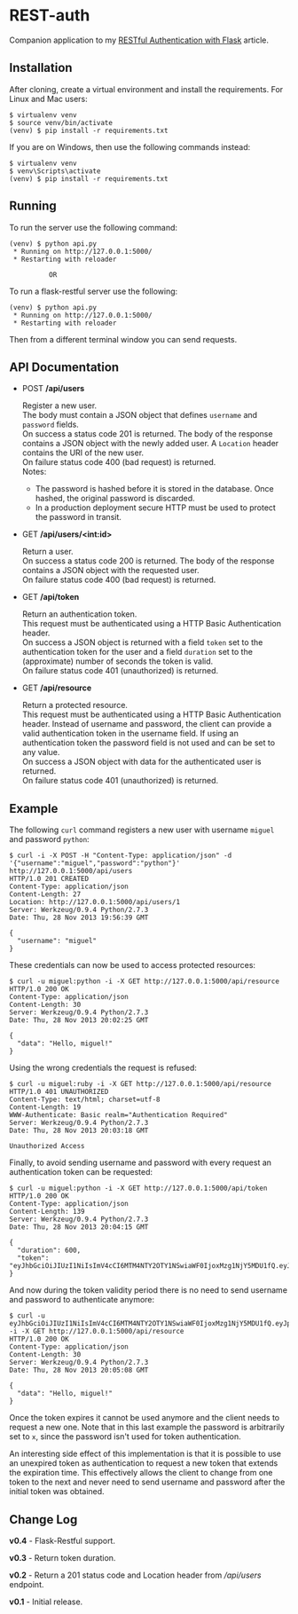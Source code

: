 REST-auth
=========

Companion application to my [RESTful Authentication with Flask](http://blog.miguelgrinberg.com/post/restful-authentication-with-flask) article.

Installation
------------

After cloning, create a virtual environment and install the requirements. For Linux and Mac users:

    $ virtualenv venv
    $ source venv/bin/activate
    (venv) $ pip install -r requirements.txt

If you are on Windows, then use the following commands instead:

    $ virtualenv venv
    $ venv\Scripts\activate
    (venv) $ pip install -r requirements.txt

Running
-------

To run the server use the following command:

    (venv) $ python api.py
     * Running on http://127.0.0.1:5000/
     * Restarting with reloader

       		  OR

To run a flask-restful server use the following:

    (venv) $ python api.py
     * Running on http://127.0.0.1:5000/
     * Restarting with reloader

Then from a different terminal window you can send requests.

API Documentation
-----------------

- POST **/api/users**

    Register a new user.<br>
    The body must contain a JSON object that defines `username` and `password` fields.<br>
    On success a status code 201 is returned. The body of the response contains a JSON object with the newly added user. A `Location` header contains the URI of the new user.<br>
    On failure status code 400 (bad request) is returned.<br>
    Notes:
    - The password is hashed before it is stored in the database. Once hashed, the original password is discarded.
    - In a production deployment secure HTTP must be used to protect the password in transit.

- GET **/api/users/&lt;int:id&gt;**

    Return a user.<br>
    On success a status code 200 is returned. The body of the response contains a JSON object with the requested user.<br>
    On failure status code 400 (bad request) is returned.

- GET **/api/token**

    Return an authentication token.<br>
    This request must be authenticated using a HTTP Basic Authentication header.<br>
    On success a JSON object is returned with a field `token` set to the authentication token for the user and a field `duration` set to the (approximate) number of seconds the token is valid.<br>
    On failure status code 401 (unauthorized) is returned.

- GET **/api/resource**

    Return a protected resource.<br>
    This request must be authenticated using a HTTP Basic Authentication header. Instead of username and password, the client can provide a valid authentication token in the username field. If using an authentication token the password field is not used and can be set to any value.<br>
    On success a JSON object with data for the authenticated user is returned.<br>
    On failure status code 401 (unauthorized) is returned.

Example
-------

The following `curl` command registers a new user with username `miguel` and password `python`:

    $ curl -i -X POST -H "Content-Type: application/json" -d '{"username":"miguel","password":"python"}' http://127.0.0.1:5000/api/users
    HTTP/1.0 201 CREATED
    Content-Type: application/json
    Content-Length: 27
    Location: http://127.0.0.1:5000/api/users/1
    Server: Werkzeug/0.9.4 Python/2.7.3
    Date: Thu, 28 Nov 2013 19:56:39 GMT
    
    {
      "username": "miguel"
    }

These credentials can now be used to access protected resources:

    $ curl -u miguel:python -i -X GET http://127.0.0.1:5000/api/resource
    HTTP/1.0 200 OK
    Content-Type: application/json
    Content-Length: 30
    Server: Werkzeug/0.9.4 Python/2.7.3
    Date: Thu, 28 Nov 2013 20:02:25 GMT
    
    {
      "data": "Hello, miguel!"
    }

Using the wrong credentials the request is refused:

    $ curl -u miguel:ruby -i -X GET http://127.0.0.1:5000/api/resource
    HTTP/1.0 401 UNAUTHORIZED
    Content-Type: text/html; charset=utf-8
    Content-Length: 19
    WWW-Authenticate: Basic realm="Authentication Required"
    Server: Werkzeug/0.9.4 Python/2.7.3
    Date: Thu, 28 Nov 2013 20:03:18 GMT
    
    Unauthorized Access

Finally, to avoid sending username and password with every request an authentication token can be requested:

    $ curl -u miguel:python -i -X GET http://127.0.0.1:5000/api/token
    HTTP/1.0 200 OK
    Content-Type: application/json
    Content-Length: 139
    Server: Werkzeug/0.9.4 Python/2.7.3
    Date: Thu, 28 Nov 2013 20:04:15 GMT
    
    {
      "duration": 600,
      "token": "eyJhbGciOiJIUzI1NiIsImV4cCI6MTM4NTY2OTY1NSwiaWF0IjoxMzg1NjY5MDU1fQ.eyJpZCI6MX0.XbOEFJkhjHJ5uRINh2JA1BPzXjSohKYDRT472wGOvjc"
    }

And now during the token validity period there is no need to send username and password to authenticate anymore:

    $ curl -u eyJhbGciOiJIUzI1NiIsImV4cCI6MTM4NTY2OTY1NSwiaWF0IjoxMzg1NjY5MDU1fQ.eyJpZCI6MX0.XbOEFJkhjHJ5uRINh2JA1BPzXjSohKYDRT472wGOvjc:x -i -X GET http://127.0.0.1:5000/api/resource
    HTTP/1.0 200 OK
    Content-Type: application/json
    Content-Length: 30
    Server: Werkzeug/0.9.4 Python/2.7.3
    Date: Thu, 28 Nov 2013 20:05:08 GMT
    
    {
      "data": "Hello, miguel!"
    }

Once the token expires it cannot be used anymore and the client needs to request a new one. Note that in this last example the password is arbitrarily set to `x`, since the password isn't used for token authentication.

An interesting side effect of this implementation is that it is possible to use an unexpired token as authentication to request a new token that extends the expiration time. This effectively allows the client to change from one token to the next and never need to send username and password after the initial token was obtained.

Change Log
----------

**v0.4** - Flask-Restful support.

**v0.3** - Return token duration.

**v0.2** - Return a 201 status code and Location header from */api/users* endpoint.

**v0.1** - Initial release.

